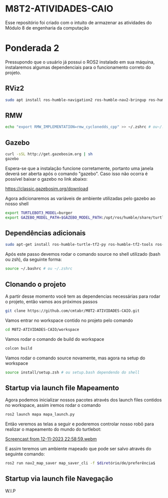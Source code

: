# M8T2-ATIVIDADES-CAIO
Esse repositório foi criado com o intuito de armazenar as atividades do Módulo 8 de engenharia da computação

# Ponderada 2
Pressupondo que o usuário já possui o ROS2 instalado em sua máquina, instalaremos algumas dependenciais para o funcionamento correto do projeto.

## RViz2
```bash
sudo apt install ros-humble-navigation2 ros-humble-nav2-bringup ros-humble-turtlebot3* ros-humble-rmw-cyclonedds-cpp
```
## RMW 
```bash
echo "export RMW_IMPLEMENTATION=rmw_cyclonedds_cpp" >> ~/.zshrc # ou~/.bashrc 
```

## Gazebo 
```bash
curl -sSL http://get.gazebosim.org | sh
gazebo
```
Espera-se que a instalação funcione corretamente, portanto uma janela deverá ser aberta após o comando "gazebo". Caso isso não ocorra é possível baixar o gazebo no link abaixo:

https://classic.gazebosim.org/download

Agora adicionaremos as variáveis de ambiente utilizadas pelo gazebo ao nosso shell

```bash
export TURTLEBOT3_MODEL=burger
export GAZEBO_MODEL_PATH=$GAZEBO_MODEL_PATH:/opt/ros/humble/share/turtlebot3_gazebo/models
```

## Dependências adicionais
```bash
sudo apt-get install ros-humble-turtle-tf2-py ros-humble-tf2-tools ros-humble-tf-transformations
```

Após este passo devemos rodar o comando source no shell utilizado (bash ou zsh), da seguinte forma: 

```bash
source ~/.bashrc # ou ~/.zshrc 
```

## Clonando o projeto
A partir desse momento você tem as dependencias necessárias para rodar o projeto, então vamos aos próximos passos

```bash
git clone https://github.com/cmtabr/M8T2-ATIVIDADES-CAIO.git
```

Vamos entrar no workspace contido no projeto pelo comando

```bash
cd M8T2-ATIVIDADES-CAIO/workspace
```

Vamos rodar o comando de build do workspace

```bash
colcon build
```

Vamos rodar o comando source novamente, mas agora na setup do workspace

```bash
source install/setup.zsh # ou setup.bash dependendo do shell
```

## Startup via launch file Mapeamento
Agora podemos inicializar nossos pacotes através dos launch files contidos no workspace, assim iremos rodar o comando 

```bash
ros2 launch mapa mapa_launch.py
```

Então veremos as telas a seguir e poderemos controlar nosso robô para realizar o mapeamento do mundo do turtlebot:

[Screencast from 12-11-2023 22:58:59.webm](https://github.com/cmtabr/M8T2-ATIVIDADES-CAIO/assets/99201276/c78044a1-a5c8-44aa-98e1-6d46350a9b2b)

E assim teremos um ambiente mapeado que pode ser salvo através do seguinte comando: 
```bash
ros2 run nav2_map_saver map_saver_cli -f $diretório/de/preferência$
```

## Startup via launch file Navegação

W.I.P
